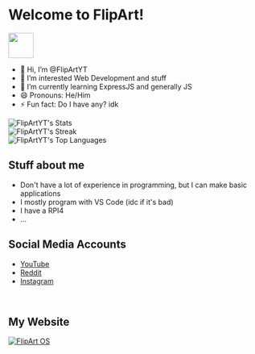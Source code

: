 <h1>Welcome to FlipArt!</h1>
<img src="https://yt3.googleusercontent.com/lbOEn2YSDl2ec1gvyRl3jkAeXCiZ2N_a-AlcLlZi3iQFEZBSxm3FIitsONc0xa3aH20bJusifw=s88-c-k-c0x00ffffff-no-rj" width="50">

- 👋 Hi, I’m @FlipArtYT
- 👀 I’m interested Web Development and stuff
- 🌱 I’m currently learning ExpressJS and generally JS
- 😄 Pronouns: He/Him
- ⚡ Fun fact: Do I have any? idk

![FlipArtYT's Stats](https://github-readme-stats.vercel.app/api?username=FlipArtYT&theme=tokyonight&show_icons=true&hide_border=true&count_private=true)<br>
![FlipArtYT's Streak](https://github-readme-streak-stats.herokuapp.com/?user=FlipArtYT&theme=tokyonight&hide_border=true)<br>
![FlipArtYT's Top Languages](https://github-readme-stats.vercel.app/api/top-langs/?username=FlipArtYT&theme=tokyonight&show_icons=true&hide_border=true&layout=compact)

<h2>Stuff about me</h2>
<ul>
  <li>Don't have a lot of experience in programming, but I can make basic applications</li>
  <li>I mostly program with VS Code (idc if it's bad)</li>
  <li>I have a RPI4</li>
  <li>...</li>
</ul>

<h2>Social Media Accounts</h2>
<ul>
  <li><a href="https://www.youtube.com/@FlipAmbigram">YouTube</a></li>
  <li><a href="https://reddit.com/user/MacNcheezOS">Reddit</a></li>
  <li><a href="https://instagram.com/thesquaredone">Instagram</a></li>
</ul>
<br>
<h2>My Website</h2>
<a href="https://flipart.neocities.org/" title="Welcome to FlipArt OS 9!">
  <img src="https://flipart.neocities.org/images/flipbadge.gif" alt="FlipArt OS">
</a>
<!---
FlipArtYT/FlipArtYT is a ✨ special ✨ repository because its `README.md` (this file) appears on your GitHub profile.
You can click the Preview link to take a look at your changes.
--->
